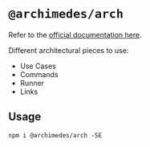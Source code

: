 # `@archimedes/arch`

Refer to the [official documentation here](https://www.archimedesfw.io/docs/js/arch).

Different architectural pieces to use:

-   Use Cases
-   Commands
-   Runner
-   Links

## Usage

`npm i @archimedes/arch -SE`
